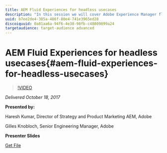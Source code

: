 ```yaml
---
title: AEM Fluid Experiences for headless usecases
description: "In this session we will cover Adobe Experience Manager fluid experiences and its application in managing content and experiences for either headful or headless CMS scenarios. Learn about key AEM 6.3 latest capabilities that enable channel agnostic experience management use-cases. Hear how fellow customers are using Experience Fragments and Content Services to reuse web content across mobile app, single page applications, and custom applications. Join us to learn the implementation details, demo and applications for content syndication. Learn the how-to create once and deliver across channels. // Key Takeaways: Understand the new resources available for use when in omnichannel CMS conversations | Be able to deliver Adobe's point of view and solution with Fluid Experiences | New demo and how-tos available for your customer conversations "
uuid: b7ee2de4-385a-486f-80e4-741e3965ed28
discoiquuid: 0a81aa6a-94f6-4e38-98fb-c48809899a24
targetaudience: target-audience advanced
---
```


# AEM Fluid Experiences for headless usecases{#aem-fluid-experiences-for-headless-usecases}

>[!VIDEO](https://video.tv.adobe.com/v/20495/?quality=9)

*Delivered October 18, 2017*

**Presented by:**

Haresh Kumar, Director of Strategy and Product Marketing AEM, Adobe

Gilles Knobloch, Senior Engineering Manager, Adobe

**Presenter Slides**

[Get File](assets/gems-fluid-experiencesoct1617.pdf)
<!--
[Get back to the Overview](https://helpx.adobe.com/experience-manager/kt/eseminars/gems/aem-index.html)
-->
